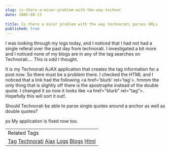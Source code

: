 ```yaml
---
slug: is-there-a-minor-problem-with-the-way-technor
date: 2005-08-13
 
title: Is there a minor problem with the way technorati parses URLs
published: true
---
```

I was looking through my logs today, and I noticed that I had not had a single referal over the past day from technorati.  I investigated a bit more and I noticed none of my blogs are in any of the tag searches on Technorati.... This is odd I thought.<p />It is my Technorati AJAX application that creates the tag information for a post now.  So there must be a problem there.  I checked the HTML and I noticed that a link had the following &lt;a href='blurb' rel='tag'&gt;. hmmm the only thing that is slightly off there is the apostrophe instead of the double quote.  I changed it so now it looks like &lt;a href="blurb" rel="tag"&gt;.  Hopefully this will sort it out!.<p />Should Technorati be able to parse single quotes around a anchor as well as double quotes?<p />ps My application is fixed now too.<p /><table class="TechnoratiHead TagHeader">
<tr><td>Related Tags</td></tr>
<tr class="Technorati"><td>
<a href="https://paul.kinlan.me/tags/Tag" class="Tag" rel="tag">Tag</a> <a href="https://paul.kinlan.me/tags/Technorati" class="Tag" rel="tag">Technorati</a> <a href="https://paul.kinlan.me/tags/Ajax" class="Tag" rel="tag">Ajax</a> <a href="https://paul.kinlan.me/tags/Logs" class="Tag" rel="tag">Logs</a> <a href="https://paul.kinlan.me/tags/Blogs" class="Tag" rel="tag">Blogs</a> <a href="https://paul.kinlan.me/tags/Html" class="Tag" rel="tag">Html</a>
</td></tr>
</table>


